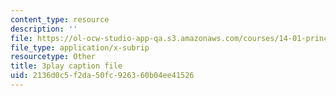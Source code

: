```yaml
---
content_type: resource
description: ''
file: https://ol-ocw-studio-app-qa.s3.amazonaws.com/courses/14-01-principles-of-microeconomics-fall-2018/2136d0c5f2da50fc926360b04ee41526_TSYNHb6YBEE.vtt
file_type: application/x-subrip
resourcetype: Other
title: 3play caption file
uid: 2136d0c5-f2da-50fc-9263-60b04ee41526
---
```

